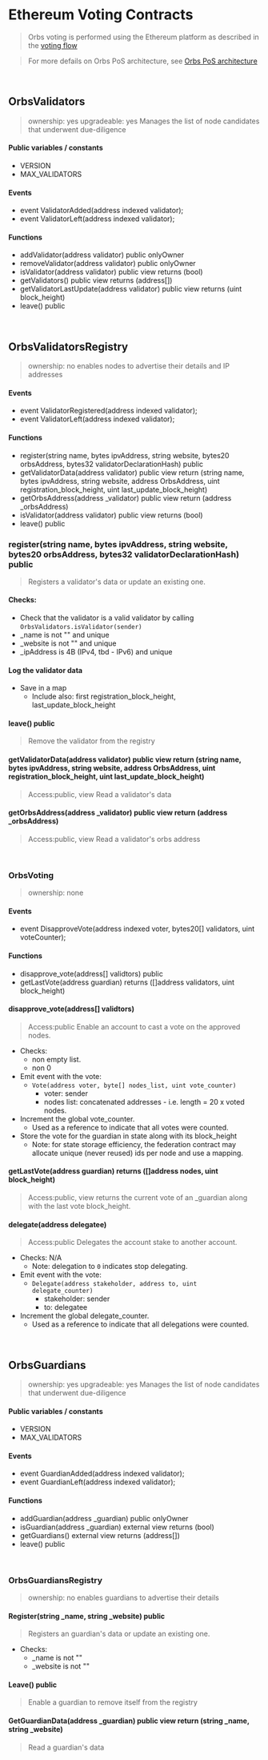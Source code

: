 # Ethereum Voting Contracts
> Orbs voting is performed using the Ethereum platform as described in the [voting flow](./election-flow.md)

> For more defails on Orbs PoS architecture, see [Orbs PoS architecture](https://github.com/orbs-network/orbs-spec/tree/pos2/pos-architecture)

<!--
![alt text][ethereum_contracts] <br/><br/>

[ethereum_contracts]: behaviors/_img/ethereum_contracts.png "Orbs Ethereum contracts"
-->

&nbsp;
## OrbsValidators 
> ownership: yes
> upgradeable: yes
> Manages the list of node candidates that underwent due-diligence

#### Public variables / constants
* VERSION
* MAX_VALIDATORS 

#### Events
* event ValidatorAdded(address indexed validator);
* event ValidatorLeft(address indexed validator);

#### Functions
* addValidator(address validator) public onlyOwner
* removeValidator(address validator) public onlyOwner
* isValidator(address validator) public view returns (bool)
* getValidators() public view returns (address[])
* getValidatorLastUpdate(address validator) public view returns (uint block_height)
* leave() public

&nbsp;
## OrbsValidatorsRegistry
> ownership: no
> enables nodes to advertise their details and IP addresses

#### Events
* event ValidatorRegistered(address indexed validator);
* event ValidatorLeft(address indexed validator);

#### Functions
* register(string name, bytes ipvAddress, string website, bytes20 orbsAddress, bytes32 validatorDeclarationHash) public 
* getValidatorData(address validator) public view return (string name, bytes ipvAddress, string website, address OrbsAddress, uint registration_block_height, uint last_update_block_height)
* getOrbsAddress(address _validator) public view return (address _orbsAddress)
* isValidator(address validator) public view returns (bool)
* leave() public


### register(string name, bytes ipvAddress, string website, bytes20 orbsAddress, bytes32 validatorDeclarationHash) public 
> Registers a validator's data or update an existing one.

#### Checks:
* Check that the validator is a valid validator by calling `OrbsValidators.isValidator(sender)`
* _name is not "" and unique
* _website is not "" and unique
* _ipAddress is 4B (IPv4, tbd - IPv6) and unique

#### Log the validator data
* Save in a map
  * Include also: first registration_block_height, last_update_block_height
  
#### leave() public 
> Remove the validator from the registry

#### getValidatorData(address validator) public view return (string name, bytes ipvAddress, string website, address OrbsAddress, uint registration_block_height, uint last_update_block_height)
> Access:public, view
> Read a validator's data

#### getOrbsAddress(address _validator) public view return (address _orbsAddress)
> Access:public, view
> Read a validator's orbs address


&nbsp;
### OrbsVoting
> ownership: none

#### Events
* event DisapproveVote(address indexed voter, bytes20[] validators, uint voteCounter);

#### Functions
* disapprove_vote(address[] validtors) public
* getLastVote(address guardian) returns ([]address validators, uint block_height)

#### disapprove_vote(address[] validtors)
> Access:public
> Enable an account to cast a vote on the approved nodes.
* Checks:
  * non empty list.
  * non 0
* Emit event with the vote: 
  * `Vote(address voter, byte[] nodes_list, uint vote_counter)`
    * voter: sender
    * nodes list: concatenated addresses - i.e. length = 20 x voted nodes.
* Increment the global vote_counter.
  * Used as a reference to indicate that all votes were counted.
* Store the vote for the guardian in state along with its block_height
  * Note: for state storage efficiency, the federation contract may allocate unique (never reused) ids per node and use a mapping.


#### getLastVote(address guardian) returns ([]address nodes, uint block_height)
> Access:public, view
> returns the current vote of an _guardian along with the last vote block_height.


#### delegate(address delegatee)
> Access:public
> Delegates the account stake to another account.
* Checks: N/A
  * Note: delegation to `0` indicates stop delegating.
* Emit event with the vote: 
  * `Delegate(address stakeholder, address to, uint delegate_counter)`
    * stakeholder: sender
    * to: delegatee
* Increment the global delegate_counter.
  * Used as a reference to indicate that all delegations were counted.


&nbsp;
## OrbsGuardians 
> ownership: yes
> upgradeable: yes
> Manages the list of node candidates that underwent due-diligence

#### Public variables / constants
* VERSION
* MAX_VALIDATORS

#### Events
* event GuardianAdded(address indexed validator);
* event GuardianLeft(address indexed validator);

#### Functions
* addGuardian(address _guardian) public onlyOwner
* isGuardian(address _guardian) external view returns (bool)
* getGuardians() external view returns (address[])
* leave() public


&nbsp;
### OrbsGuardiansRegistry
> ownership: no
> enables guardians to advertise their details

#### Register(string _name, string _website) public 
> Registers an guardian's data or update an existing one.
* Checks:
  * _name is not ""
  * _website is not ""

#### Leave() public 
> Enable a guardian to remove itself from the registry

#### GetGuardianData(address _guardian) public view return (string _name, string _website)
> Read a guardian's data


